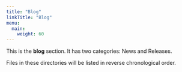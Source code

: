 ```yaml
---
title: "Blog"
linkTitle: "Blog"
menu:
  main:
    weight: 60
---
```



This is the **blog** section. It has two categories: News and Releases.

Files in these directories will be listed in reverse chronological order.

